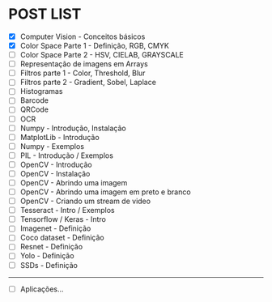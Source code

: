 # POST LIST

- [x] Computer Vision - Conceitos básicos
- [x] Color Space Parte 1 - Definição, RGB, CMYK
- [ ] Color Space Parte 2 - HSV, CIELAB, GRAYSCALE
- [ ] Representação de imagens em Arrays
- [ ] Filtros parte 1 - Color, Threshold, Blur
- [ ] Filtros parte 2 - Gradient, Sobel, Laplace
- [ ] Histogramas
- [ ] Barcode
- [ ] QRCode
- [ ] OCR
- [ ] Numpy - Introdução, Instalação
- [ ] MatplotLib - Introdução
- [ ] Numpy - Exemplos
- [ ] PIL - Introdução / Exemplos
- [ ] OpenCV - Introdução
- [ ] OpenCV - Instalação
- [ ] OpenCV - Abrindo uma imagem
- [ ] OpenCV - Abrindo uma imagem em preto e branco
- [ ] OpenCV - Criando um stream de video
- [ ] Tesseract - Intro / Exemplos
- [ ] Tensorflow / Keras - Intro
- [ ] Imagenet - Definição
- [ ] Coco dataset - Definição
- [ ] Resnet - Definição
- [ ] Yolo - Definição
- [ ] SSDs - Definição
---
- [ ] Aplicações...
